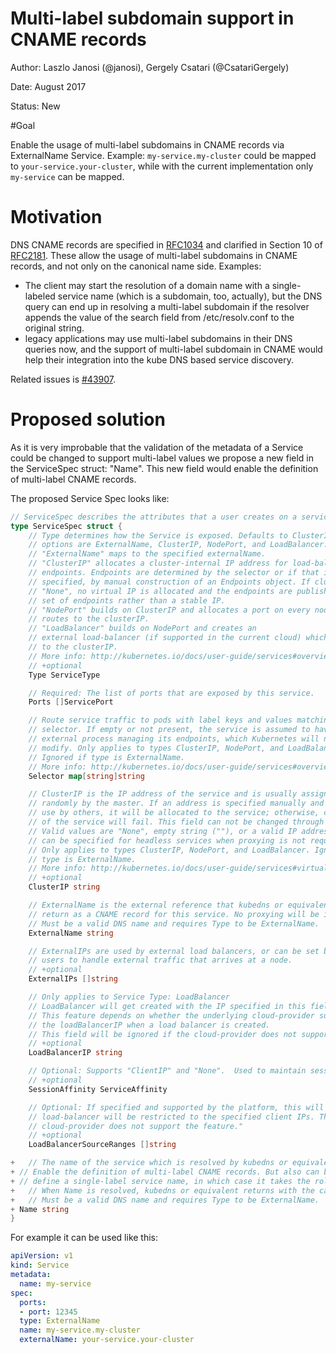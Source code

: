 # Multi-label subdomain support in CNAME records

Author: Laszlo Janosi (@janosi), Gergely Csatari (@CsatariGergely)

Date: August 2017

Status: New

#Goal

Enable the usage of multi-label subdomains in CNAME records via ExternalName Service.
Example: `my-service.my-cluster` could be mapped to `your-service.your-cluster`,
while with the current implementation only `my-service` can be mapped.

# Motivation
DNS CNAME records are specified in [RFC1034](https://www.ietf.org/rfc/rfc1034.txt)
and clarified in Section 10 of [RFC2181](https://www.ietf.org/rfc/rfc2181.txt).
These allow the usage of multi-label subdomains in CNAME records, and not only
on the canonical name side.
Examples:
* The client may start the resolution of a domain name with a single-labeled service name (which is a subdomain, too, actually), but the DNS query can end up in resolving a multi-label subdomain if the resolver appends the value of the search field from /etc/resolv.conf to the original string.
* legacy applications may use multi-label subdomains in their DNS queries now, and the support of multi-label subdomain in CNAME would help their integration into the kube DNS based service discovery.

Related issues is [#43907](https://github.com/kubernetes/kubernetes/issues/43907).

# Proposed solution

As it is very improbable that the validation of the metadata of a Service could
be changed to support multi-label values we propose a new field in the
ServiceSpec struct: "Name". This new field would enable the definition of
multi-label CNAME records.

The proposed Service Spec looks like:
```go
// ServiceSpec describes the attributes that a user creates on a service
type ServiceSpec struct {
	// Type determines how the Service is exposed. Defaults to ClusterIP. Valid
	// options are ExternalName, ClusterIP, NodePort, and LoadBalancer.
	// "ExternalName" maps to the specified externalName.
	// "ClusterIP" allocates a cluster-internal IP address for load-balancing to
	// endpoints. Endpoints are determined by the selector or if that is not
	// specified, by manual construction of an Endpoints object. If clusterIP is
	// "None", no virtual IP is allocated and the endpoints are published as a
	// set of endpoints rather than a stable IP.
	// "NodePort" builds on ClusterIP and allocates a port on every node which
	// routes to the clusterIP.
	// "LoadBalancer" builds on NodePort and creates an
	// external load-balancer (if supported in the current cloud) which routes
	// to the clusterIP.
	// More info: http://kubernetes.io/docs/user-guide/services#overview
	// +optional
	Type ServiceType

	// Required: The list of ports that are exposed by this service.
	Ports []ServicePort

	// Route service traffic to pods with label keys and values matching this
	// selector. If empty or not present, the service is assumed to have an
	// external process managing its endpoints, which Kubernetes will not
	// modify. Only applies to types ClusterIP, NodePort, and LoadBalancer.
	// Ignored if type is ExternalName.
	// More info: http://kubernetes.io/docs/user-guide/services#overview
	Selector map[string]string

	// ClusterIP is the IP address of the service and is usually assigned
	// randomly by the master. If an address is specified manually and is not in
	// use by others, it will be allocated to the service; otherwise, creation
	// of the service will fail. This field can not be changed through updates.
	// Valid values are "None", empty string (""), or a valid IP address. "None"
	// can be specified for headless services when proxying is not required.
	// Only applies to types ClusterIP, NodePort, and LoadBalancer. Ignored if
	// type is ExternalName.
	// More info: http://kubernetes.io/docs/user-guide/services#virtual-ips-and-service-proxies
	// +optional
	ClusterIP string

	// ExternalName is the external reference that kubedns or equivalent will
	// return as a CNAME record for this service. No proxying will be involved.
	// Must be a valid DNS name and requires Type to be ExternalName.
	ExternalName string

	// ExternalIPs are used by external load balancers, or can be set by
	// users to handle external traffic that arrives at a node.
	// +optional
	ExternalIPs []string

	// Only applies to Service Type: LoadBalancer
	// LoadBalancer will get created with the IP specified in this field.
	// This feature depends on whether the underlying cloud-provider supports specifying
	// the loadBalancerIP when a load balancer is created.
	// This field will be ignored if the cloud-provider does not support the feature.
	// +optional
	LoadBalancerIP string

	// Optional: Supports "ClientIP" and "None".  Used to maintain session affinity.
	// +optional
	SessionAffinity ServiceAffinity

	// Optional: If specified and supported by the platform, this will restrict traffic through the cloud-provider
	// load-balancer will be restricted to the specified client IPs. This field will be ignored if the
	// cloud-provider does not support the feature."
	// +optional
	LoadBalancerSourceRanges []string

+	// The name of the service which is resolved by kubedns or equivalent to a canonical name.
+ // Enable the definition of multi-label CNAME records. But also can be used to
+ // define a single-label service name, in which case it takes the role of the "name" label in metadata part.
+	// When Name is resolved, kubedns or equivalent returns with the canonical name defined in ExternalName field above.
+	// Must be a valid DNS name and requires Type to be ExternalName.
+ Name string
}
```

For example it can be used like this:

```yaml
apiVersion: v1
kind: Service
metadata:
  name: my-service
spec:
  ports:
  - port: 12345
  type: ExternalName
  name: my-service.my-cluster
  externalName: your-service.your-cluster
```
